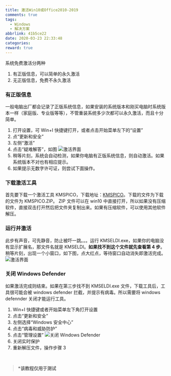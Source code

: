 ```yaml
---
title: 激活Win10或Office2010-2019
comments: true
tags:
  - Windows
  - 解决方案
abbrlink: 41b5ce22
date: 2020-03-23 22:33:48
categories:
reward: true
---
```


系统免费激活分两种

1. 有正版信息，可以简单的永久激活
2. 无正版信息，免费不永久激活

<!--more-->

### 有正版信息

一般电脑出厂都会记录了正版系统信息，如果安装的系统版本和刚买电脑时系统版本一样（家庭版、专业版等等），不管重装系统多少次都可以永久激活，而且十分简单。

1. 打开设置，可 Win+I 快捷键打开，或者点击开始菜单左下的“设置”
2. 点“更新和安全”
3. 左侧“激活”
4. 点击“疑难解答”，如图
   ![激活界面](./1.png)
5. 稍等片刻，系统会自动检测，如果你电脑有正版系统信息，则自动激活。如果系统版本不对也有相应提示。
6. 如果提示无数字许可证，则尝试下面操作。

### 下载激活工具

首先要下载一个激活工具 KMSPICO，下载地址：[KMSPICO](https://pan.baidu.com/s/1nCSYzQ5EztDYuRc4QQ__qg "激活工具")。下载的文件为下载的文件为 KMSPICO.ZIP。
ZIP 文件可以在 win10 中直接打开，所以如果没有压缩软件，直接双击打开然后把文件夹复制出来。如果有压缩软件，可以使用其他软件解压。

### 运行并激活

此步有声音，可先静音，防止被吓一跳。。。运行 KMSELDI.exe，如果你的电脑没有显示扩展名，那文件名就是 KMSELDI。**如果找不到这个文件就先查看第 4 步**。稍等片刻，出现一个小窗口，如下图，点大红点，等待窗口自动消失即激活完成。
![激活界面](./2.png)

### 关闭 Windows Defender

如果激活完成则结束。如果在第三步找不到 KMSELDI.exe 文件，下载工具后，工具很可能会被 windows defender 拦截，并提示有病毒。所以需要将 windows defennder 关闭才能运行工具。

1. Win+I 快捷键或者开始菜单左下角打开设置
2. 点击“更新和安全”
3. 左侧选择“Windows 安全中心”
4. 点击“病毒和威胁防护”
5. 点击“管理设置”
   ![关闭 Windows Defender](./3.png)
6. 关闭实时保护
7. 重新解压文件，操作步骤 3

<br>

> **\*该教程仅用于测试**
